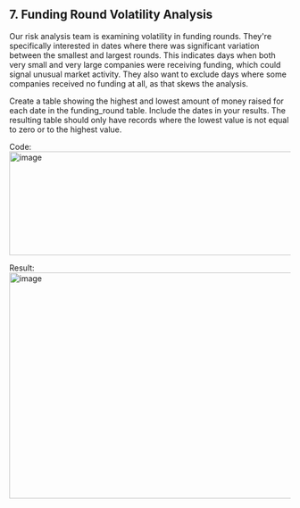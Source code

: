 ## 7. Funding Round Volatility Analysis
Our risk analysis team is examining volatility in funding rounds. 
They're specifically interested in dates where there was significant variation between the smallest and largest rounds. 
This indicates days when both very small and very large companies were receiving funding, which could signal unusual market activity. 
They also want to exclude days where some companies received no funding at all, as that skews the analysis.

Create a table showing the highest and lowest amount of money raised for each date in the funding_round table. 
Include the dates in your results. The resulting table should only have records where the lowest value is not equal to zero or to the highest value.

Code: <img width="648" height="186" alt="image" src="https://github.com/user-attachments/assets/91e9f549-d853-4b8f-a8cf-8d430d36a13c" />

Result: <img width="860" height="405" alt="image" src="https://github.com/user-attachments/assets/6b1a17ff-e05d-4867-b532-0d95021a262d" />
